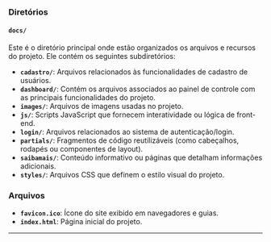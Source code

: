 
### Diretórios

#### `docs/`
Este é o diretório principal onde estão organizados os arquivos e recursos do projeto. Ele contém os seguintes subdiretórios:

- **`cadastro/`**: Arquivos relacionados às funcionalidades de cadastro de usuários.
- **`dashboard/`**: Contém os arquivos associados ao painel de controle com as principais funcionalidades do projeto.
- **`images/`**: Arquivos de imagens usadas no projeto.
- **`js/`**: Scripts JavaScript que fornecem interatividade ou lógica de front-end.
- **`login/`**: Arquivos relacionados ao sistema de autenticação/login.
- **`partials/`**: Fragmentos de código reutilizáveis (como cabeçalhos, rodapés ou componentes de layout).
- **`saibamais/`**: Conteúdo informativo ou páginas que detalham informações adicionais.
- **`styles/`**: Arquivos CSS que definem o estilo visual do projeto.

### Arquivos

- **`favicon.ico`**: Ícone do site exibido em navegadores e guias.
- **`index.html`**: Página inicial do projeto.

---


